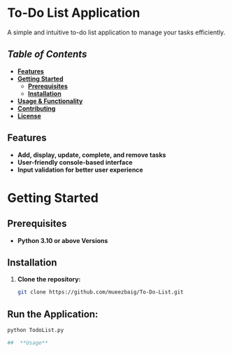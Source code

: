 # **To-Do List Application**
A simple and intuitive to-do list application to manage your tasks efficiently.

## _Table of Contents_

- [**Features**](#features)
- [**Getting Started**](#getting-started)
  - [**Prerequisites**](#prerequisites)
  - [**Installation**](#installation)
- [**Usage & Functionality**](#usage--functionality)
- [**Contributing**](#contributing)
- [**License**](#license)

## **Features**

- **Add, display, update, complete, and remove tasks**
- **User-friendly console-based interface**
- **Input validation for better user experience**

# **Getting Started**

## **Prerequisites**

- **Python 3.10 or above Versions**

## **Installation**

1. **Clone the repository:**

   ```bash
   git clone https://github.com/mueezbaig/To-Do-List.git

## Run the Application:

```bash
python TodoList.py 

##  **Usage**


